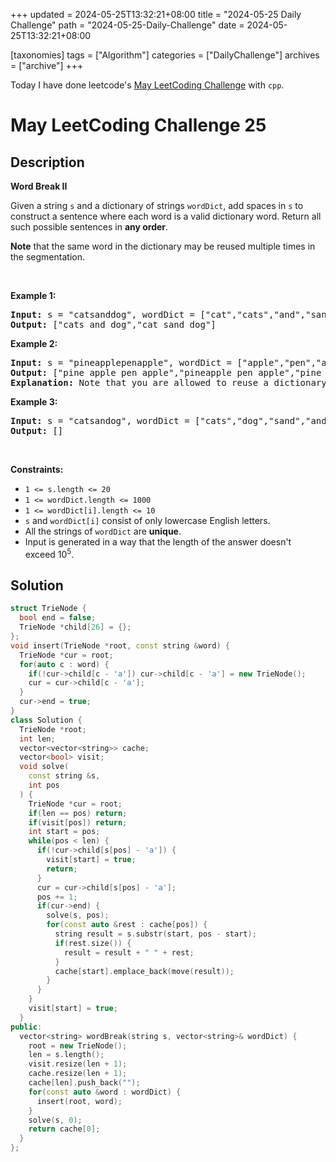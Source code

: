 +++
updated = 2024-05-25T13:32:21+08:00
title = "2024-05-25 Daily Challenge"
path = "2024-05-25-Daily-Challenge"
date = 2024-05-25T13:32:21+08:00

[taxonomies]
tags = ["Algorithm"]
categories = ["DailyChallenge"]
archives = ["archive"]
+++

Today I have done leetcode's [May LeetCoding Challenge](https://leetcode.com/problems/word-break-ii/) with `cpp`.

<!-- more -->

# May LeetCoding Challenge 25

## Description

**Word Break II**

<p>Given a string <code>s</code> and a dictionary of strings <code>wordDict</code>, add spaces in <code>s</code> to construct a sentence where each word is a valid dictionary word. Return all such possible sentences in <strong>any order</strong>.</p>

<p><strong>Note</strong> that the same word in the dictionary may be reused multiple times in the segmentation.</p>

<p>&nbsp;</p>
<p><strong class="example">Example 1:</strong></p>

<pre>
<strong>Input:</strong> s = &quot;catsanddog&quot;, wordDict = [&quot;cat&quot;,&quot;cats&quot;,&quot;and&quot;,&quot;sand&quot;,&quot;dog&quot;]
<strong>Output:</strong> [&quot;cats and dog&quot;,&quot;cat sand dog&quot;]
</pre>

<p><strong class="example">Example 2:</strong></p>

<pre>
<strong>Input:</strong> s = &quot;pineapplepenapple&quot;, wordDict = [&quot;apple&quot;,&quot;pen&quot;,&quot;applepen&quot;,&quot;pine&quot;,&quot;pineapple&quot;]
<strong>Output:</strong> [&quot;pine apple pen apple&quot;,&quot;pineapple pen apple&quot;,&quot;pine applepen apple&quot;]
<strong>Explanation:</strong> Note that you are allowed to reuse a dictionary word.
</pre>

<p><strong class="example">Example 3:</strong></p>

<pre>
<strong>Input:</strong> s = &quot;catsandog&quot;, wordDict = [&quot;cats&quot;,&quot;dog&quot;,&quot;sand&quot;,&quot;and&quot;,&quot;cat&quot;]
<strong>Output:</strong> []
</pre>

<p>&nbsp;</p>
<p><strong>Constraints:</strong></p>

<ul>
	<li><code>1 &lt;= s.length &lt;= 20</code></li>
	<li><code>1 &lt;= wordDict.length &lt;= 1000</code></li>
	<li><code>1 &lt;= wordDict[i].length &lt;= 10</code></li>
	<li><code>s</code> and <code>wordDict[i]</code> consist of only lowercase English letters.</li>
	<li>All the strings of <code>wordDict</code> are <strong>unique</strong>.</li>
	<li>Input is generated in a way that the length of the answer doesn&#39;t exceed&nbsp;10<sup>5</sup>.</li>
</ul>


## Solution

``` cpp
struct TrieNode {
  bool end = false;
  TrieNode *child[26] = {};
};
void insert(TrieNode *root, const string &word) {
  TrieNode *cur = root;
  for(auto c : word) {
    if(!cur->child[c - 'a']) cur->child[c - 'a'] = new TrieNode();
    cur = cur->child[c - 'a'];
  }
  cur->end = true;
}
class Solution {
  TrieNode *root;
  int len;
  vector<vector<string>> cache;
  vector<bool> visit;
  void solve(
    const string &s,
    int pos
  ) {
    TrieNode *cur = root;
    if(len == pos) return;
    if(visit[pos]) return;
    int start = pos;
    while(pos < len) {
      if(!cur->child[s[pos] - 'a']) {
        visit[start] = true;
        return;
      }
      cur = cur->child[s[pos] - 'a'];
      pos += 1;
      if(cur->end) {
        solve(s, pos);
        for(const auto &rest : cache[pos]) {
          string result = s.substr(start, pos - start);
          if(rest.size()) {
            result = result + " " + rest;
          }
          cache[start].emplace_back(move(result));
        }
      }
    }
    visit[start] = true;
  }
public:
  vector<string> wordBreak(string s, vector<string>& wordDict) {
    root = new TrieNode();
    len = s.length();
    visit.resize(len + 1);
    cache.resize(len + 1);
    cache[len].push_back("");
    for(const auto &word : wordDict) {
      insert(root, word);
    }
    solve(s, 0);
    return cache[0];
  }
};
```
